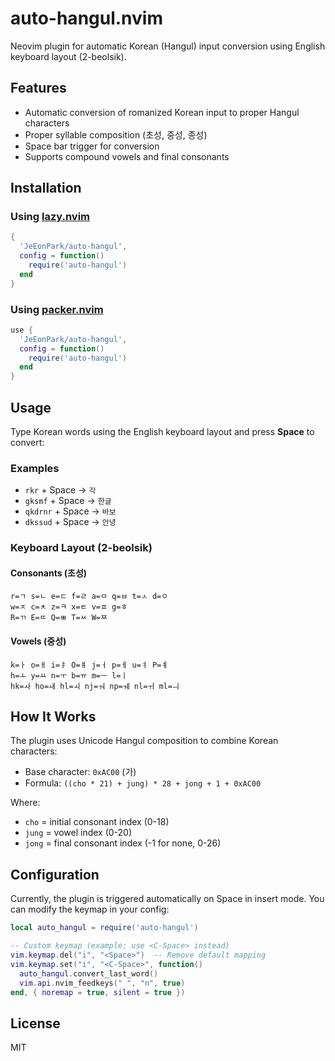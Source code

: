 # auto-hangul.nvim

Neovim plugin for automatic Korean (Hangul) input conversion using English keyboard layout (2-beolsik).

## Features

- Automatic conversion of romanized Korean input to proper Hangul characters
- Proper syllable composition (초성, 중성, 종성)
- Space bar trigger for conversion
- Supports compound vowels and final consonants

## Installation

### Using [lazy.nvim](https://github.com/folke/lazy.nvim)

```lua
{
  'JeEonPark/auto-hangul',
  config = function()
    require('auto-hangul')
  end
}
```

### Using [packer.nvim](https://github.com/wbthomason/packer.nvim)

```lua
use {
  'JeEonPark/auto-hangul',
  config = function()
    require('auto-hangul')
  end
}
```

## Usage

Type Korean words using the English keyboard layout and press **Space** to convert:

### Examples

- `rkr` + Space → `각`
- `gksmf` + Space → `한글`
- `qkdrnr` + Space → `바보`
- `dkssud` + Space → `안녕`

### Keyboard Layout (2-beolsik)

#### Consonants (초성)
```
r=ㄱ s=ㄴ e=ㄷ f=ㄹ a=ㅁ q=ㅂ t=ㅅ d=ㅇ
w=ㅈ c=ㅊ z=ㅋ x=ㅌ v=ㅍ g=ㅎ
R=ㄲ E=ㄸ Q=ㅃ T=ㅆ W=ㅉ
```

#### Vowels (중성)
```
k=ㅏ o=ㅐ i=ㅑ O=ㅒ j=ㅓ p=ㅔ u=ㅕ P=ㅖ
h=ㅗ y=ㅛ n=ㅜ b=ㅠ m=ㅡ l=ㅣ
hk=ㅘ ho=ㅙ hl=ㅚ nj=ㅝ np=ㅞ nl=ㅟ ml=ㅢ
```

## How It Works

The plugin uses Unicode Hangul composition to combine Korean characters:
- Base character: `0xAC00` (가)
- Formula: `((cho * 21) + jung) * 28 + jong + 1 + 0xAC00`

Where:
- `cho` = initial consonant index (0-18)
- `jung` = vowel index (0-20)
- `jong` = final consonant index (-1 for none, 0-26)

## Configuration

Currently, the plugin is triggered automatically on Space in insert mode. You can modify the keymap in your config:

```lua
local auto_hangul = require('auto-hangul')

-- Custom keymap (example: use <C-Space> instead)
vim.keymap.del("i", "<Space>")  -- Remove default mapping
vim.keymap.set("i", "<C-Space>", function()
  auto_hangul.convert_last_word()
  vim.api.nvim_feedkeys(" ", "n", true)
end, { noremap = true, silent = true })
```

## License

MIT
